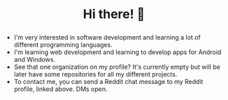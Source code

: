 # <p align="center">Hi there! 👋</p>

* I'm very interested in software development and learning a lot of different programming languages.
* I'm learning web development and learning to develop apps for Android and Windows.
* See that one organization on my profile? It's currently empty but will be later have some repositories for all my different projects.
* To contact me, you can send a Reddit chat message to my Reddit profile, linked above. DMs open.